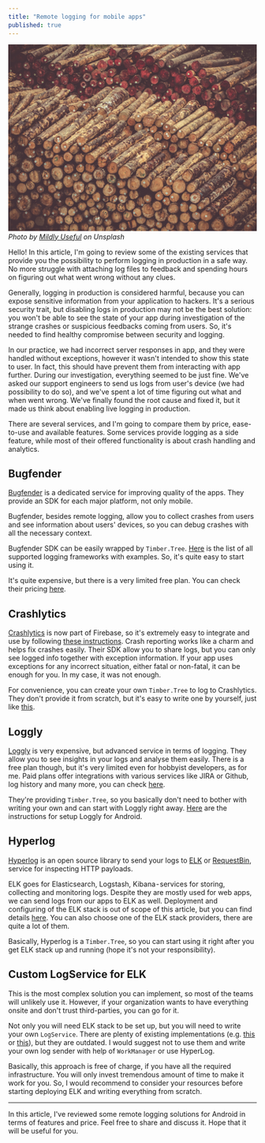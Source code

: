 ```yaml
---
title: "Remote logging for mobile apps"
published: true
---
```


![Photo by Mildly Useful on Unsplash](/assets/mildly-useful-249033-unsplash.jpg)
*Photo by [Mildly Useful](https://unsplash.com/@usefulcollective) on Unsplash*

Hello! In this article, I'm going to review some of the existing services that provide you the possibility to perform logging in production in a safe way. No more struggle with attaching log files to feedback and spending hours on figuring out what went wrong without any clues.

Generally, logging in production is considered harmful, because you can expose sensitive information from your application to hackers. It's a serious security trait, but disabling logs in production may not be the best solution: you won't be able to see the state of your app during investigation of the strange crashes or suspicious feedbacks coming from users. So, it's needed to find healthy compromise between security and logging.

In our practice, we had incorrect server responses in app, and they were handled without exceptions, however it wasn't intended to show this state to user. In fact, this should have prevent them from interacting with app further.
During our investigation, everything seemed to be just fine. We've asked our support engineers to send us logs from user's device (we had possibility to do so), and we've spent a lot of time figuring out what and when went wrong. We've finally found the root cause and fixed it, but it made us think about enabling live logging in production.

There are several services, and I'm going to compare them by price, ease-to-use and available features. Some services provide logging as a side feature, while most of their offered functionality is about crash handling and analytics.

## Bugfender

[Bugfender](https://bugfender.com) is a dedicated service for improving quality of the apps. They provide an SDK for each major platform, not only mobile.

Bugfender, besides remote logging,  allow you to collect crashes from users and see information about users' devices, so you can debug crashes with all the necessary context.

Bugfender SDK can be easily wrapped by `Timber.Tree`. [Here](http://support.bugfender.com/supported-logging-frameworks) is the list of all supported logging frameworks with examples. So, it's quite easy to start using it.

It's quite expensive, but there is a very limited free plan. You can check their pricing [here](https://bugfender.com/pricing/).

## Crashlytics

[Crashlytics](https://firebase.google.com/docs/crashlytics/) is now part of Firebase, so it's extremely easy to integrate and use by following [these instructions](https://firebase.google.com/docs/crashlytics/get-started). Crash reporting works like a charm and helps fix crashes easily. Their SDK allow you to share logs, but you can only see logged info together with exception information. If your app uses exceptions for any incorrect situation, either fatal or non-fatal, it can be enough for you. In my case, it was not enough.

For convenience, you can create your own `Timber.Tree`  to log to Crashlytics. They don't provide it from scratch, but it's easy to write one by yourself, just like [this](https://gist.github.com/jonfinerty/3e24867df66cd6e14c5937a72ed6d50a).

## Loggly

[Loggly](https://www.loggly.com) is very expensive, but advanced service in terms of logging. They allow you to see insights in your logs and analyse them easily. There is a free plan though, but it's very limited even for hobbyist developers, as for me. Paid plans offer integrations with various services like JIRA or Github, log history and many more, you can check [here](https://www.loggly.com/plans-and-pricing/).

They're providing `Timber.Tree`, so you basically don't need to bother with writing your own and can start with Loggly right away. [Here](https://www.loggly.com/docs/android-logs/) are the instructions for setup Loggly for Android.

## Hyperlog

[Hyperlog](https://github.com/hypertrack/hyperlog-android) is an open source library to send your logs to [ELK](https://www.elastic.co/elk-stack) or [RequestBin](https://requestbin.fullcontact.com/), service for inspecting HTTP payloads.

ELK goes for Elasticsearch, Logstash, Kibana - services for storing, collecting and monitoring logs. Despite they are mostly used for web apps, we can send logs from our apps to ELK as well. Deployment and configuring of the ELK stack is out of scope of this article, but you can find details [here](https://logz.io/learn/complete-guide-elk-stack/). You can also choose one of the ELK stack providers, there are quite a lot of them.

Basically, Hyperlog is a `Timber.Tree`, so you can start using it right after you get ELK stack up and running (hope it's not your responsibility).

## Custom LogService for ELK

This is the most complex solution you can implement, so most of the teams will unlikely use it. However, if your organization wants to have everything onsite and don't trust third-parties, you can go for it.

Not only you will need ELK stack to be set up, but you will need to write your own `LogService`. There are plenty of existing implementations (e.g. [this](https://github.com/Labgoo/android-logstash-logger) or [this](https://gist.github.com/PatrykGala/55603fe4259d812fdc0ffbc9e63eaabc)), but they are outdated. I would suggest not to use them and write your own log sender with help of `WorkManager` or use HyperLog.

Basically, this approach is free of charge, if you have all the required infrastructure. You will only invest tremendous amount of time to make it work for you. So, I would recommend to consider your resources before starting deploying ELK and writing everything from scratch.

---------

In this article, I've reviewed some remote logging solutions for Android in terms of features and price. Feel free to share and discuss it. Hope that it will be useful for you.